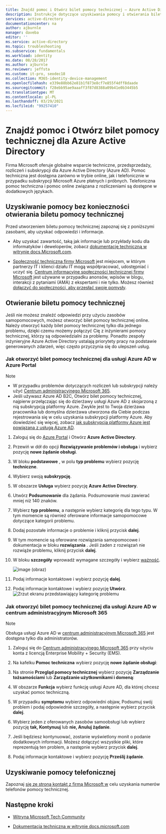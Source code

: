 ```yaml
---
title: Znajdź pomoc i Otwórz bilet pomocy technicznej — Azure Active Directory | Microsoft Docs
description: Instrukcje dotyczące uzyskiwania pomocy i otwierania biletu pomocy technicznej dla Azure Active Directory.
services: active-directory
documentationcenter: na
author: ajburnle
manager: daveba
editor: ''
ms.service: active-directory
ms.topic: troubleshooting
ms.subservice: fundamentals
ms.workload: identity
ms.date: 08/28/2017
ms.author: ajburnle
ms.reviewer: jeffsta
ms.custom: it-pro, seodec18
ms.collection: M365-identity-device-management
ms.openlocfilehash: e339e88bb62e81b1f873e8cf7e855f4dff8daade
ms.sourcegitcommit: f28ebb95ae9aaaff3f87d8388a09b41e0b3445b5
ms.translationtype: MT
ms.contentlocale: pl-PL
ms.lasthandoff: 03/29/2021
ms.locfileid: "99257410"
---
```

# <a name="find-help-and-open-a-support-ticket-for-azure-active-directory"></a>Znajdź pomoc i Otwórz bilet pomocy technicznej dla Azure Active Directory
Firma Microsoft oferuje globalne wsparcie techniczne, przedsprzedaży, rozliczeń i subskrypcji dla Azure Active Directory (Azure AD). Pomoc techniczna jest dostępna zarówno w trybie online, jak i telefonicznie w przypadku subskrypcji Microsoft Azure płatnych i próbnych. Telefoniczna pomoc techniczna i pomoc online związana z rozliczeniami są dostępne w dodatkowych językach. 

## <a name="find-help-without-opening-a-support-ticket"></a>Uzyskiwanie pomocy bez konieczności otwierania biletu pomocy technicznej

Przed utworzeniem biletu pomocy technicznej zapoznaj się z poniższymi zasobami, aby uzyskać odpowiedzi i informacje. 

* Aby uzyskać zawartość, taką jak informacje lub przykłady kodu dla informatyków i deweloperów, zobacz [dokumentację techniczną w witrynie docs.Microsoft.com](../index.yml).

* [Społeczność techniczna firmy Microsoft](https://techcommunity.microsoft.com/) jest miejscem, w którym partnerzy IT i klienci działu IT mogą współpracować, udostępniać i uczyć się. [Centrum informacyjne społeczności technicznej firmy Microsoft](https://techcommunity.microsoft.com/t5/Community-Info-Center/ct-p/Community-Info-Center) jest używane w przypadku anonsów, wpisów w blogu, interakcji z pytaniami (AMA) z ekspertami i nie tylko. Możesz również [dołączyć do społeczności, aby przesłać swoje pomysły](https://techcommunity.microsoft.com/t5/Communities/ct-p/communities).


## <a name="open-a-support-ticket"></a>Otwieranie biletu pomocy technicznej

Jeśli nie możesz znaleźć odpowiedzi przy użyciu zasobów samopomocowych, możesz otworzyć bilet pomocy technicznej online. Należy otworzyć każdy bilet pomocy technicznej tylko dla jednego problemu, dzięki czemu możemy połączyć Cię z inżynierami pomocy technicznej, którzy są odpowiedzialni za problemy. Ponadto zespoły inżynieryjne Azure Active Directory ustalają priorytety pracy na podstawie generowanych zdarzeń, więc często przyczynia się do ulepszeń usług.

### <a name="how-to-open-a-support-ticket-for-azure-ad-in-the-azure-portal"></a>Jak otworzyć bilet pomocy technicznej dla usługi Azure AD w Azure Portal

> [!NOTE]
> * W przypadku problemów dotyczących rozliczeń lub subskrypcji należy użyć [Centrum administracyjnego Microsoft 365](https://admin.microsoft.com).  
> * Jeśli używasz Azure AD B2C, Otwórz bilet pomocy technicznej, najpierw przełączając się do dzierżawy usługi Azure AD z skojarzoną z nią subskrypcją platformy Azure. Zwykle jest to Twoja dzierżawa pracownika lub domyślna dzierżawa utworzona dla Ciebie podczas rejestrowania się w celu uzyskania subskrypcji platformy Azure. Aby dowiedzieć się więcej, zobacz [jak subskrypcja platformy Azure jest powiązana z usługą Azure AD](active-directory-how-subscriptions-associated-directory.md).

1. Zaloguj się do [Azure Portal](https://portal.azure.com) i Otwórz **Azure Active Directory**.
   
1. Przewiń w dół do opcji **Rozwiązywanie problemów i obsługa** i wybierz pozycję **nowe żądanie obsługi**.
   
1. W bloku **podstawowe** , w polu **typ problemu** wybierz pozycję **techniczne**.

1. Wybierz swoją **subskrypcję**.

1. W obszarze **Usługa** wybierz pozycję **Azure Active Directory**.

1. Utwórz **Podsumowanie** dla żądania. Podsumowanie musi zawierać mniej niż 140 znaków.
  
1. Wybierz **typ problemu**, a następnie wybierz kategorię dla tego typu. W tym momencie są również oferowane informacje samopomocowe dotyczące kategorii problemu.
  
1. Dodaj pozostałe informacje o problemie i kliknij przycisk **dalej**. 

1. W tym momencie są oferowane rozwiązania samopomocowe i dokumentacja w bloku **rozwiązania** . Jeśli żaden z rozwiązań nie rozwiąże problemu, kliknij przycisk **dalej**. 

1. W bloku **szczegóły** wprowadź wymagane szczegóły i wybierz [ważność](https://azure.microsoft.com/support/plans/response/). 
 
    ![image (obraz)](https://user-images.githubusercontent.com/13383753/76565580-1c284900-6468-11ea-8c0f-85af98097b6f.png)
 
1. Podaj informacje kontaktowe i wybierz pozycję **dalej**. 

1. Podaj informacje kontaktowe i wybierz pozycję **Utwórz**.
  ![Zrzut ekranu przedstawiający kategorię problemu](./media/active-directory-troubleshooting-support-howto/open-support-ticket.png)

### <a name="how-to-open-a-support-ticket-for-azure-ad-in-the-microsoft-365-admin-center"></a>Jak otworzyć bilet pomocy technicznej dla usługi Azure AD w centrum administracyjnym Microsoft 365

> [!NOTE]
> Obsługa usługi Azure AD w [centrum administracyjnym Microsoft 365](https://admin.microsoft.com) jest dostępna tylko dla administratorów.

1. Zaloguj się do [Centrum administracyjnego Microsoft 365](https://admin.microsoft.com) przy użyciu konta z licencją Enterprise Mobility + Security (EMS).

1. Na kafelku **Pomoc techniczna** wybierz pozycję **nowe żądanie obsługi**:

1. Na stronie **Przegląd pomocy technicznej** wybierz pozycję **Zarządzanie tożsamościami** lub **Zarządzanie użytkownikami i domeną**:

1. W obszarze **Funkcja** wybierz funkcję usługi Azure AD, dla której chcesz uzyskać pomoc techniczną.

1. W przypadku **symptomu** wybierz odpowiedni objaw, Podsumuj swój problem i podaj odpowiednie szczegóły, a następnie wybierz przycisk **dalej**.

1. Wybierz jeden z oferowanych zasobów samoobsługi lub wybierz pozycję **tak, Kontynuuj** lub **nie, Anuluj żądanie**.

1. Jeśli będziesz kontynuować, zostanie wyświetlony monit o podanie dodatkowych informacji. Możesz dołączyć wszystkie pliki, które reprezentują ten problem, a następnie wybierz przycisk **dalej**.

1. Podaj informacje kontaktowe i wybierz pozycję **Prześlij żądanie**.

## <a name="get-phone-support"></a>Uzyskiwanie pomocy telefonicznej

Zapoznaj [się ze stroną kontakt z firmą Microsoft w](https://portal.office.com/Support/ContactUs.aspx) celu uzyskania numerów telefonów pomocy technicznej.

##  <a name="next-steps"></a>Następne kroki

* [Witryna Microsoft Tech Community](https://techcommunity.microsoft.com/)

* [Dokumentacja techniczna w witrynie docs.microsoft.com](../index.yml)

